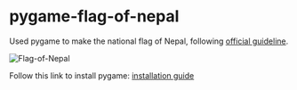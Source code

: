 # pygame-flag-of-nepal

Used pygame to make the national flag of Nepal, following [official guideline](http://www.lawcommission.gov.np/en/archives/821).

![Flag-of-Nepal](https://user-images.githubusercontent.com/31175326/88761478-effb3380-d18e-11ea-9cfd-fabb33b28a81.gif)

Follow this link to install pygame: [installation guide](https://www.pygame.org/wiki/GettingStarted#Pygame%20Installation)
